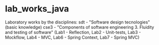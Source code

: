 # lab_works_java
Laboratory works by the disciplines:
sdt - "Software design tecnologies" (basic knowledge)
cse3 - "Components of software engineering 3. Fluidity and testing of software" (Lab1 - Reflection, Lab2 - Unit-tests, Lab3 - Mockflow, Lab4 - MVC, Lab6 - Spring Context, Lab7 - Spring MVC)
